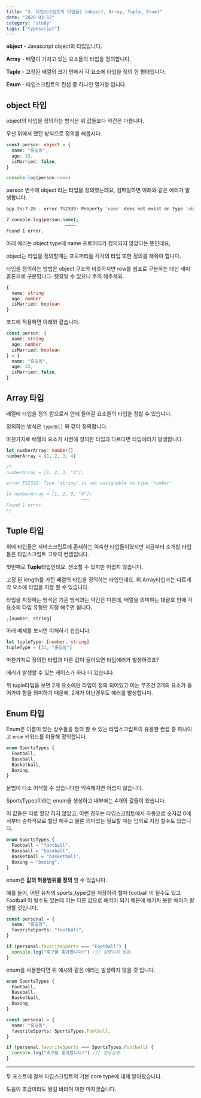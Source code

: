 ```yaml
---
title: "3. 타입스크립트의 타입들2 (object, Array, Tuple, Enum)"
date: "2020-03-12"
category: "study"
tags: ["typescript"]
---
```


**object** - Javascript object의 타입입니다.

**Array** - 배열이 가지고 있는 요소들의 타입을 정의합니다.

**Tuple** - 고정된 배열의 크기 안에서 각 요소에 타입을 정의 한 형태입니다.

**Enum** - 타입스크립트의 컨셉 중 하나인 열거형 입니다.

## object 타입

object의 타입을 정의하는 방식은 위 값들보다 약간은 다릅니다.

우선 위에서 했던 방식으로 정의를 해봅시다.

```typescript
const person: object = {
  name: "홍길동",
  age: 33,
  isMarried: false,
}

console.log(person.name)
```

person 변수에 object 라는 타입을 정의했는데요, 컴파일하면 아래와 같은 에러가 발생합니다.

```bash
app.ts:7:20 - error TS2339: Property 'name' does not exist on type 'object'.

7 console.log(person.name);
                      ~~~~
Found 1 error.
```

아래 에러는 object type에 name 프로퍼티가 정의되지 않았다는 뜻인데요,

object는 타입을 정의할때는 프로퍼티들 각각의 타입 또한 정의를 해줘야 합니다.

타입을 정의하는 방법은 object 구조와 비슷하지만 row를 쉼표로 구분하는 대신 세미콜론으로 구분합니다. 헷갈릴 수 있으니 주의 해주세요.

```typescript
{
  name: string
  age: number
  isMarried: boolean
}
```

코드에 적용하면 아래와 같습니다.

```typescript
const person: {
  name: string
  age: number
  isMarried: boolean
} = {
  name: "홍길동",
  age: 33,
  isMarried: false,
}
```

## Array 타입

배열에 타입을 정의 함으로서 안에 들어갈 요소들의 타입을 정할 수 있습니다.

정의하는 방식은 `type명[]` 와 같이 정의합니다.

마찬가지로 배열의 요소가 사전에 정의한 타입과 다르다면 타입에러가 발생합니다.

```typescript
let numberArray: number[]
numberArray = [1, 2, 3, 4]

/*
numberArray = [1, 2, 3, "4"];

error TS2322: Type 'string' is not assignable to type 'number'.

14 numberArray = [1, 2, 3, "4"];
                            ~~~
Found 1 error.
*/
```

## Tuple 타입

위에 타입들은 자바스크립트에 존재하는 익숙한 타입들이였지만 지금부터 소개할 타입들은 타입스크립트 고유의 컨셉입니다. 

첫번째로 **Tuple**타입인데요.
생소할 수 있지만 어렵지 않습니다.

고정 된 length를 가진 배열의 타입을 정의하는 타입인데요. 위 Array타입과는 다르게 각 요소에 타입을 지정 할 수 있습니다.

타입을 지정하는 방식은 기존 방식과는 약간은 다른데, 배열을 의미하는 대괄호 안에 각 요소의 타입 유형만 지정 해주면 됩니다.

```typescript
;[number, string]
```

아래 예제를 보시면 이해하기 쉽습니다.

```typescript
let tupleType: [number, string]
tupleType = [33, "홍길동"]
```

마찬가지로 정의한 타입과 다른 값이 들어오면 타입에러가 발생하겠죠?

에러가 발생할 수 있는 케이스가 하나 더 있습니다.

위 tuple타입을 보면 2개 요소에만 타입이 정의 되어있고 이는 무조건 2개의 요소가 들어가야 함을 의미하기 때문에, 2개가 아닌경우도 에러를 발생합니다.

## Enum 타입

Enum은 이름이 있는 상수들을 정의 할 수 있는 타입스크립트의 유용한 컨셉 중 하나이고 `enum` 키워드를 이용해 정의합니다.

```typescript
enum SportsTypes {
  Football,
  Baseball,
  Basketball,
  Boxing,
}
```

문법이 다소 어색할 수 있습니다만 익숙해지면 어렵지 않습니다.

SportsTypes이라는 enum을 생성하고 내부에는 4개의 값들이 있습니다.

이 값들은 따로 할당 하지 않았고, 이런 경우는 타입스크립트에서 자동으로 숫자값 0에서부터 순차적으로 할당 해주고 물론 의미있는 필요할 때는 임의로 지정 할수도 있습니다.

```typescript
enum SportsTypes {
  Football = "football",
  Baseball = "baseball",
  Basketball = "basketball",
  Boxing = "boxing",
}
```

enum은 **값의 허용범위를 정의** 할 수 있습니다.

예를 들어, 어떤 유저의 sports_type값을 저장하려 할때 football 이 될수도 있고 Football 이 될수도 있는데 이는 다른 값으로 해석이 되기 때문에 얘기치 못한 에러가 발생할 것입니다.

```typescript
const personal = {
  name: "홍길동",
  favoriteSports: "football",
}

if (personal.favoriteSports === "Football") {
  console.log("축구를 좋아합니다!") /// 실행되지 않음
}
```

enum을 사용한다면 위 예시와 같은 에러는 발생하지 않을 것 입니다.

```typescript
enum SportsTypes {
  Football,
  Baseball,
  Basketball,
  Boxing,
}

const personal = {
  name: "홍길동",
  favoriteSports: SportsTypes.Football,
}

if (personal.favoriteSports === SportsTypes.Football) {
  console.log("축구를 좋아합니다!") /// 정상실행
}
```

---

두 포스트에 걸쳐 타입스크립트의 기본 core type에 대해 알아봤습니다.

도움이 조금이라도 됐길 바라며 이만 마치겠습니다.
